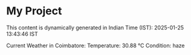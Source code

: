 # My Project

This content is dynamically generated in Indian Time (IST): 2025-01-25 13:43:46 IST


Current Weather in Coimbatore:
Temperature: 30.88 °C
Condition: haze
